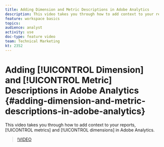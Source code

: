 ```yaml
---
title: Adding Dimension and Metric Descriptions in Adobe Analytics
description: This video takes you through how to add context to your reports, metrics and dimensions in Adobe Analytics.
feature: workspace basics
topics: 
audience: analyst
activity: use
doc-type: feature video
team: Technical Marketing
kt: 2352
---
```


# Adding [!UICONTROL Dimension] and [!UICONTROL Metric] Descriptions in Adobe Analytics {#adding-dimension-and-metric-descriptions-in-adobe-analytics}

This video takes you through how to add context to your reports, [!UICONTROL metrics] and [!UICONTROL dimensions] in Adobe Analytics.

>[!VIDEO](https://video.tv.adobe.com/v/25453/?quality=12)
